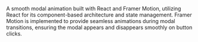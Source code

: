 A smooth modal animation built with React and Framer Motion, utilizing React for its component-based architecture and state management. Framer Motion is implemented to provide seamless animations during modal transitions, ensuring the modal appears and disappears smoothly on button clicks.

